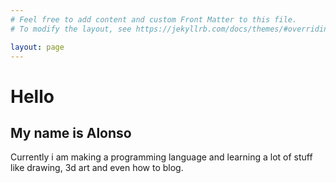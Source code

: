 ```yaml
---
# Feel free to add content and custom Front Matter to this file.
# To modify the layout, see https://jekyllrb.com/docs/themes/#overriding-theme-defaults

layout: page
---
```


# Hello

## My name is Alonso

Currently i am making a programming language and learning a lot of stuff like
drawing, 3d art and even how to blog.
